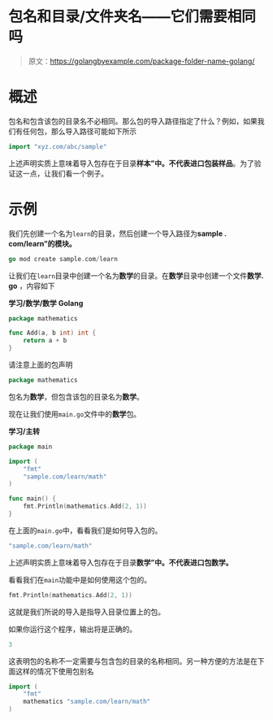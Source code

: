 # 包名和目录/文件夹名——它们需要相同吗

> 原文：<https://golangbyexample.com/package-folder-name-golang/>

# **概述**

包名和包含该包的目录名不必相同。那么包的导入路径指定了什么？例如，如果我们有任何包，那么导入路径可能如下所示

```go
import "xyz.com/abc/sample"
```

上述声明实质上意味着导入包存在于目录**样本”中。**不代表进口包装**样品**。为了验证这一点，让我们看一个例子。

# **示例**

我们先创建一个名为`learn`的目录，然后创建一个导入路径为**sample . com/learn”的模块。**

```go
go mod create sample.com/learn
```

让我们在`learn`目录中创建一个名为**数学**的目录。在**数学**目录中创建一个文件**数学. go** ，内容如下

**学习/数学/数学 Golang**

```go
package mathematics

func Add(a, b int) int {
    return a + b
}
```

请注意上面的包声明

```go
package mathematics
```

包名为**数学**，但包含该包的目录名为**数学**。

现在让我们使用`main.go`文件中的**数学**包。

**学习/主转**

```go
package main

import (
    "fmt"
    "sample.com/learn/math"
)

func main() {
    fmt.Println(mathematics.Add(2, 1))
}
```

在上面的`main.go`中，看看我们是如何导入包的。

```go
"sample.com/learn/math"
```

上述声明实质上意味着导入包存在于目录**数学”中。**不代表进口包**数学。**

看看我们在`main`功能中是如何使用这个包的。

```go
fmt.Println(mathematics.Add(2, 1))
```

这就是我们所说的导入是指导入目录位置上的包。

如果你运行这个程序，输出将是正确的。

```go
3
```

这表明包的名称不一定需要与包含包的目录的名称相同。另一种方便的方法是在下面这样的情况下使用包别名

```go
import (
    "fmt"
    mathematics "sample.com/learn/math"
)
```